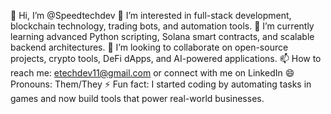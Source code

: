 👋 Hi, I’m @Speedtechdev
👀 I’m interested in full-stack development, blockchain technology, trading bots, and automation tools.
🌱 I’m currently learning advanced Python scripting, Solana smart contracts, and scalable backend architectures.
💞️ I’m looking to collaborate on open-source projects, crypto tools, DeFi dApps, and AI-powered applications.
📫 How to reach me: etechdev11@gmail.com or connect with me on LinkedIn
😄 Pronouns: Them/They
⚡ Fun fact: I started coding by automating tasks in games and now build tools that power real-world businesses.

<!---
Etechdev11/Etechdev11 is a ✨ special ✨ repository because its `README.md` (this file) appears on your GitHub profile.
You can click the Preview link to take a look at your changes.
--->
